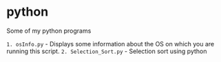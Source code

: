 # python
Some of my python programs

`1. osInfo.py` - Displays some information about the OS on which you are running this script.
 `2. Selection_Sort.py` - Selection sort using python
